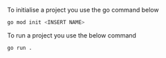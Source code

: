 To initialise a project you use the go command below
```bash
go mod init <INSERT NAME>
```

To run a project you use the below command
```bash
go run .
```